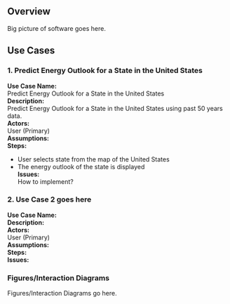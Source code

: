 ## Overview
Big picture of software goes here.

## Use Cases

### 1. Predict Energy Outlook for a State in the United States
**Use Case Name:**   
Predict Energy Outlook for a State in the United States  
**Description:**   
Predict Energy Outlook for a State in the United States using past 50 years data.  
**Actors:**   
User (Primary)  
**Assumptions:**  
**Steps:**  
* User selects state from the map of the United States  
* The energy outlook of the state is displayed  
**Issues:**  
How to implement?  

### 2. Use Case 2 goes here
**Use Case Name:**   
**Description:**   
**Actors:**   
User (Primary)  
**Assumptions:**  
**Steps:**  
**Issues:**  

### Figures/Interaction Diagrams
  
Figures/Interaction Diagrams go here.  